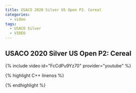```yaml
---
title: USACO 2020 Silver US Open P2. Cereal
categories:
  - video
tags:
  - USACO Silver
  - VIDEO 
---
```

  
## USACO 2020 Silver US Open P2: Cereal  
  
{% include video id="FcCdPu9Yz70" provider="youtube" %}
  
  
{% highlight C++ linenos %}
  
{% endhighlight %}  

